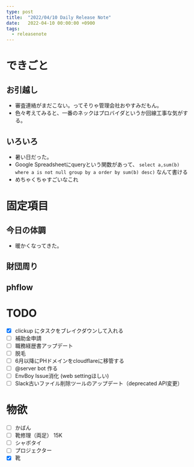```yaml
---
type: post
title:  "2022/04/10 Daily Release Note"
date:   2022-04-10 00:00:00 +0900
tags:
  - releasenote
---
```

# できごと

## お引越し

* 審査連絡がまだこない。ってそりゃ管理会社おやすみだもん。
* 色々考えてみると、一番のネックはプロバイダというか回線工事な気がする。

## いろいろ

* 暑い日だった。
* Google Spreadsheetにqueryという関数があって、 `select a,sum(b) where a is not null group by a order by sum(b) desc)` なんて書ける
* めちゃくちゃすごいなこれ

# 固定項目

## 今日の体調

* 暖かくなってきた。

## 財団周り

## phflow

# TODO 

- [x] clickup にタスクをブレイクダウンして入れる
- [ ] 補助金申請
- [ ] 職務経歴書アップデート
- [ ] 脱毛
- [ ] 6月以降にPHドメインをcloudflareに移管する
- [ ] @server bot 作る
- [ ] EnvBoy Issue消化 (web settingほしい)
- [ ] Slack古いファイル削除ツールのアップデート（deprecated API変更）

# 物欲

- [ ] かばん
- [ ] 靴修理（両足） 15K
- [ ] シャボタイ
- [ ] プロジェクター
- [x] 靴
